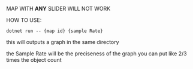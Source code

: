 MAP WITH **ANY** SLIDER WILL NOT WORK

HOW TO USE:

`dotnet run -- {map id} {sample Rate}`

this will outputs a graph in the same directory

the Sample Rate will be the preciseness of the graph
you can put like 2/3 times the object count
